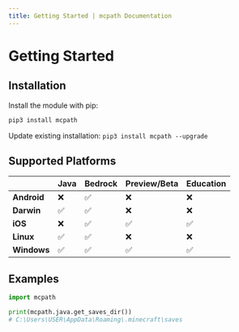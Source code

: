 ```yaml
---
title: Getting Started | mcpath Documentation
---
```


# Getting Started

## Installation

Install the module with pip:

```bat
pip3 install mcpath
```

Update existing installation: `pip3 install mcpath --upgrade`

## Supported Platforms

|             | Java | Bedrock | Preview/Beta | Education |
| ----------- | ---- | ------- | ------------ | --------- |
| **Android** | ❌   | ✅      | ❌           | ❌        |
| **Darwin**  | ✅   | ✅      | ❌           | ❌        |
| **iOS**     | ❌   | ✅      | ✅           | ✅        |
| **Linux**   | ✅   | ✅      | ❌           | ❌        |
| **Windows** | ✅   | ✅      | ✅           | ✅        |

## Examples

```Python
import mcpath

print(mcpath.java.get_saves_dir())
# C:\Users\USER\AppData\Roaming\.minecraft\saves
```
